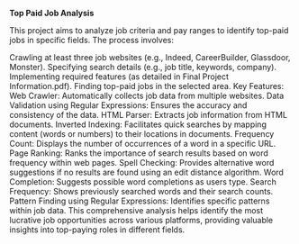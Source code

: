 **Top Paid Job Analysis**

This project aims to analyze job criteria and pay ranges to identify top-paid jobs in specific fields. The process involves:

Crawling at least three job websites (e.g., Indeed, CareerBuilder, Glassdoor, Monster).
Specifying search details (e.g., job title, keywords, company).
Implementing required features (as detailed in Final Project Information.pdf).
Finding top-paid jobs in the selected area.
Key Features:
Web Crawler: Automatically collects job data from multiple websites.
Data Validation using Regular Expressions: Ensures the accuracy and consistency of the data.
HTML Parser: Extracts job information from HTML documents.
Inverted Indexing: Facilitates quick searches by mapping content (words or numbers) to their locations in documents.
Frequency Count: Displays the number of occurrences of a word in a specific URL.
Page Ranking: Ranks the importance of search results based on word frequency within web pages.
Spell Checking: Provides alternative word suggestions if no results are found using an edit distance algorithm.
Word Completion: Suggests possible word completions as users type.
Search Frequency: Shows previously searched words and their search counts.
Pattern Finding using Regular Expressions: Identifies specific patterns within job data.
This comprehensive analysis helps identify the most lucrative job opportunities across various platforms, providing valuable insights into top-paying roles in different fields.
